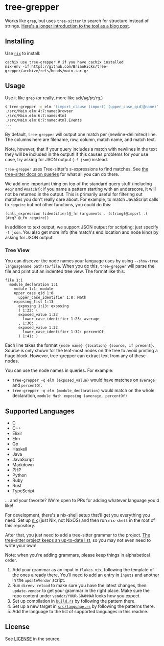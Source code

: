# tree-grepper

Works like `grep`, but uses `tree-sitter` to search for structure instead of strings.
[Here's a longer introduction to the tool as a blog post](https://bytes.zone/posts/tree-grepper/).

## Installing

Use [`nix`](https://nixos.org/download.html) to install:

```
cachix use tree-grepper # if you have cachix installed
nix-env -if https://github.com/BrianHicks/tree-grepper/archive/refs/heads/main.tar.gz
```

## Usage

Use it like `grep` (or really, more like `ack`/`ag`/`pt`/`rg`.)

```sh
$ tree-grepper -q elm '(import_clause (import) (upper_case_qid)@name)'
./src/Main.elm:4:7:name:Browser
./src/Main.elm:6:7:name:Html
./src/Main.elm:8:7:name:Html.Events
...
```

By default, `tree-grepper` will output one match per (newline-delimited) line.
The columns here are filename, row, column, match name, and match text.

Note, however, that if your query includes a match with newlines in the text they will be included in the output!
If this causes problems for your use case, try asking for JSON output (`-f json`) instead.

`tree-grepper` uses Tree-sitter's s-expressions to find matches.
See [the tree-sitter docs on queries](https://tree-sitter.github.io/tree-sitter/using-parsers#pattern-matching-with-queries) for what all you can do there.

We add one important thing on top of the standard query stuff (including `#eq?` and `#match?`): if you name a pattern starting with an underscore, it will not be returned in the output.
This is primarily useful for filtering out matches you don't really care about.
For example, to match JavaScript calls to `require` but not other functions, you could do this:

```
(call_expression (identifier)@_fn (arguments . (string)@import .) (#eq? @_fn require))
```

In addition to text output, we support JSON output for scripting: just  specify `-f json`.
You also get more info (the match's end location and node kind) by asking for JSON output.

### Tree View

You can discover the node names your language uses by using `--show-tree languagename path/to/file`.
When you do this, `tree-grepper` will parse the file and print out an indented tree view.
The format like this:

```
file 1:1
  module_declaration 1:1
    module 1:1: module
    upper_case_qid 1:8
      upper_case_identifier 1:8: Math
    exposing_list 1:13
      exposing 1:13: exposing
      ( 1:22: (
      exposed_value 1:23
        lower_case_identifier 1:23: average
      , 1:30: ,
      exposed_value 1:32
        lower_case_identifier 1:32: percentOf
      ) 1:41: )
```

Each line takes the format `{node name} {location} {source, if present}`.
Source is only shown for the leaf-most nodes on the tree to avoid printing a huge block.
However, tree-grepper can extract text from any of these nodes.

You can use the node names in queries.
For example:

- `tree-grepper -q elm (exposed_value)` would have matches on `average` and `percentOf`.
- `tree-grepper -q elm (module_declaration)` would match on the whole declaration, `module Math exposing (average, percentOf)`

## Supported Languages

- C
- C++
- Elixir
- Elm
- Go
- Haskell
- Java
- JavaScript
- Markdown
- PHP
- Python
- Ruby
- Rust
- TypeScript

... and your favorite?
We're open to PRs for adding whatever language you'd like!

For development, there's a nix-shell setup that'll get you everything you need.
Set up [nix](https://nixos.org/download.html) (just Nix, not NixOS) and then run `nix-shell` in the root of this repository.

After that, you just need to add a tree-sitter grammar to the project.
[The tree-sitter project keeps an up-to-date list](https://tree-sitter.github.io/tree-sitter/), so you may not even need to write your own!

Note: when you're adding grammars, please keep things in alphabetical order.

1. Add your grammar as an input in `flakes.nix`, following the template of the ones already there.
   You'll need to add an entry in `inputs` and another in the `updateVendor` script.
2. Run `direnv reload` to make sure you have the latest changes, then `update-vendor` to get your grammar in the right place.
   Make sure the repo content under `vendor/YOUR-GRAMMAR` looks how you expect.
3. Set up compilation in [`build.rs`](./build.rs) by following the pattern there.
4. Set up a new target in [`src/language.rs`](./src/language.rs) by following the patterns there.
5. Add the language to the list of supported languages in this readme.

## License

See [LICENSE](./LICENSE) in the source.

